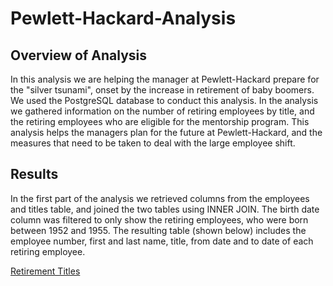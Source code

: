 # Pewlett-Hackard-Analysis

## Overview of Analysis
In this analysis we are helping the manager at Pewlett-Hackard prepare for the "silver tsunami", onset by the increase in retirement of baby boomers. We used the PostgreSQL database to conduct this analysis. In the analysis we gathered information on the number of retiring employees by title, and the retiring employees who are eligible for the mentorship program. This analysis helps the managers plan for the future at Pewlett-Hackard, and the measures that need to be taken to deal with the large employee shift. 

## Results 
In the first part of the analysis we retrieved columns from the employees and titles table, and joined the two tables using INNER JOIN. The birth date column was filtered to only show the retiring employees, who were born between 1952 and 1955. The resulting table (shown below) includes the employee number, first and last name, title, from date and to date of each retiring employee. 


[Retirement Titles](Images/retirement_titles.png)

